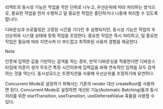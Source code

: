 리액트의 동시성 기능은 작업을 작은 단위로 나누고, 우선순위에 따라 처리하는 방식으로, 중요한 작업을 먼저 수행하고 덜 중요한 작업은 중단하거나 나중에 처리할 수 있도록 합니다.

디바운싱과 쓰로틀링은 고정된 시간을 기다린 후 실행되지만, 동시성 기능은 작업의 우선순위와 시스템 상태에 맞춰 작업을 조정한다. 중요한 작업은 즉시 처리하고, 덜 중요한 작업은 필요에 따라 지연시켜 더 부드럽고 최적화된 사용자 경험을 제공한다.

>[!note]
>인풋에 입력한 값을 기반하는 검색을 하는 경우, 만약 디바운싱을 적용한다면 디바운스 타임에 의존이 생겨 무조건 특정 시간이후에 입력값을 바꿔 연속적인 입력을 모두 검색하는 것을 막는다. 동시성모드는 트랜지션을 사용해 우선순위를 조정하기에 유연하다.


Concurrent Mode로 설정하기 위해서는 기존의 render 대신 createRoot를 사용하면 된다. Concurrent Mode로 설정하면 개선된 기능(Automatic Batching)들과 동시처리를 위한 startTransition, useTransition, useDeferredValue 훅들을 사용할 수 있다.

